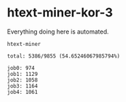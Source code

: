 # htext-miner-kor-3

Everything doing here is automated.

```
htext-miner

total: 5386/9855 (54.65246067985794%)

job0: 974
job1: 1129
job2: 1058
job3: 1164
job4: 1061
```
